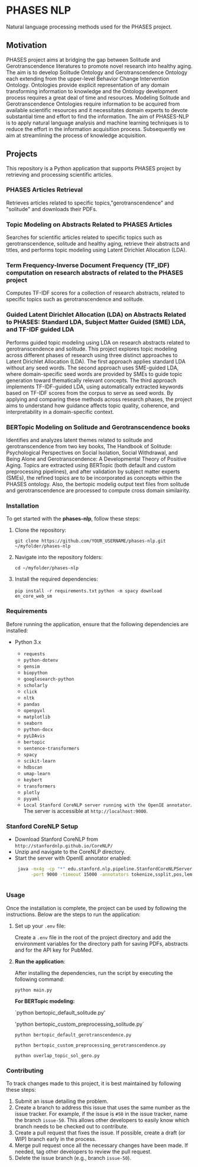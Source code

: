# PHASES NLP

Natural language processing methods used for the PHASES project.

## Motivation

PHASES project aims at bridging the gap between Solitude and Gerotranscendence literatures to promote novel research into healthy aging. The aim is to develop Solitude Ontology and Gerotranscendence Ontology each extending from the upper-level Behavior Change Intervention Ontology. Ontologies provide explicit representation of any domain transforming information to knowledge and the Ontology development process requires a great deal of time and resources. Modeling Solitude and Gerotranscendence Ontologies require information to be acquired from available scientific resources and it necessitates domain experts to devote substantial time and effort to find the information. The aim of PHASES-NLP is to apply natural language analysis and machine learning techniques is to reduce the effort in the information acquisition process. Subsequently we aim at streamlining the process of knowledge acquisition.

## Projects

This repository is a Python application that supports PHASES project by retrieving and processing scientific articles.

### PHASES Articles Retrieval

Retrieves articles related to specific topics,"gerotranscendence" and "solitude" and downloads their PDFs.

### Topic Modeling on Abstracts Related to PHASES Articles 

Searches for scientific articles related to specific topics such as gerotranscendence, solitude and healthy aging, retrieve their abstracts and titles, and performs topic modeling using Latent Dirichlet Allocation (LDA).

### Term Frequency-Inverse Document Frequency (TF_IDF) computation on research abstracts of related to the PHASES project

Computes TF-IDF scores for a collection of research abstracts, related to specific topics such as gerotranscendence and solitude. 

### Guided Latent Dirichlet Allocation (LDA) on Abstracts Related to PHASES: Standard LDA, Subject Matter Guided (SME) LDA, and TF-IDF guided LDA

Performs guided topic modeling using LDA on research abstracts related to gerotranscendence and solitude. This project explores topic modeling across different phases of research using three distinct approaches to Latent Dirichlet Allocation (LDA). The first approach applies standard LDA without any seed words. The second approach uses SME-guided LDA, where domain-specific seed words are provided by SMEs to guide topic generation toward thematically relevant concepts. The third approach implements TF-IDF-guided LDA, using automatically extracted keywords based on TF-IDF scores from the corpus to serve as seed words. By applying and comparing these methods across research phases, the project aims to understand how guidance affects topic quality, coherence, and interpretability in a domain-specific context.

### BERTopic Modeling on Solitude and Gerotranscendence books

Identifies and analyzes latent themes related to solitude and gerotranscendence from two key books, The Handbook of Solitude: Psychological Perspectives on Social Isolation, Social Withdrawal, and Being Alone and Gerotranscendence: A Developmental Theory of Positive Aging. Topics are extracted using BERTopic (both default and custom preprocessing pipelines), and after validation by subject matter experts (SMEs), the refined topics are to be incorporated as concepts within the PHASES ontology. Also, the bertopic modelig output text files from solitude and gerotranscendence are processed to compute cross domain similairity.

### Installation

To get started with the **phases-nlp**, follow these steps:

1. Clone the repository:

    `git clone https://github.com/YOUR_USERNAME/phases-nlp.git ~/myfolder/phases-nlp`

2. Navigate into the repository folders:

    `cd ~/myfolder/phases-nlp`

3. Install the required dependencies:

    `pip install -r requirements.txt`
    `python -m spacy download en_core_web_sm`

### Requirements

Before running the application, ensure that the following dependencies are installed:

- Python 3.x
  
    - `requests`
    - `python-dotenv`
    - `gensim`
    - `biopython`
    - `googlesearch-python`
    - `scholarly`
    - `click`
    - `nltk`
    - `pandas`
    - `openpyxl`
    - `matplotlib`
    - `seaborn`
    - `python-docx`
    - `pyLDAvis`
    - `bertopic`
    - `sentence-transformers`
    - `spacy`
    - `scikit-learn`
    - `hdbscan`
    - `umap-learn`
    - `keybert`
    - `transformers`
    - `plotly`
    - `pyyaml`
    - `Local Stanford CoreNLP server running with the OpenIE annotator`. The server is accessible at `http://localhost:9000`.
 
### Stanford CoreNLP Setup

- Download Stanford CoreNLP from `http://stanfordnlp.github.io/CoreNLP/`
- Unzip and navigate to the CoreNLP directory.
- Start the server with OpenIE annotator enabled:
  ```bash
   java -mx4g -cp "*" edu.stanford.nlp.pipeline.StanfordCoreNLPServer \
        -port 9000 -timeout 15000 -annotators tokenize,ssplit,pos,lemma,depparse,natlog,openie
      
### Usage

Once the installation is complete, the project can be used by following the instructions. Below are the steps to run the application:

1. Set up your `.env` file:

    Create a `.env` file in the root of the project directory and add the environment variables for the directory path for saving PDFs, abstracts and for the API key for PubMed.

2. **Run the application**:

   After installing the dependencies, run the script by executing the following command:

    `python main.py`
   
   **For BERTopic modeling:**
   
   `python bertopic_default_solitude.py'
   
   'python bertopic_custom_preprocessing_solitude.py`
   
   `python bertopic_default_gerotranscendence.py`
   
   `python bertopic_custom_preprocessing_gerotranscendence.py`

   `python overlap_topic_sol_gero.py`
   

### Contributing

To track changes made to this project, it is best maintained by following these steps:

1. Submit an issue detailing the problem.
2. Create a branch to address this issue that uses the same number as the issue tracker. For example, if the issue is `#50` in the issue tracker, name the branch `issue-50`. This allows other developers to easily know which branch needs to be checked out to contribute.
3. Create a pull request that fixes the issue. If possible, create a draft (or WIP) branch early in the process.
4. Merge pull request once all the necessary changes have been made. If needed, tag other developers to review the pull request.
5. Delete the issue branch (e.g., branch `issue-50`).
